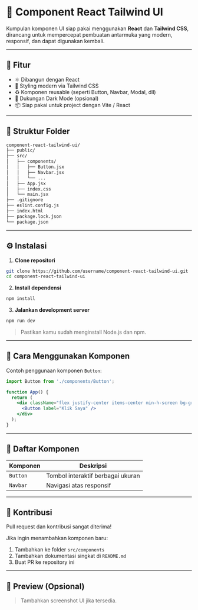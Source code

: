 # 🧩 Component React Tailwind UI

Kumpulan komponen UI siap pakai menggunakan **React** dan **Tailwind CSS**, dirancang untuk mempercepat pembuatan antarmuka yang modern, responsif, dan dapat digunakan kembali.

---

## 🚀 Fitur

- ⚛️ Dibangun dengan React
- 🎨 Styling modern via Tailwind CSS
- ♻️ Komponen reusable (seperti Button, Navbar, Modal, dll)
- 🌙 Dukungan Dark Mode (opsional)
- 📦 Siap pakai untuk project dengan Vite / React

---

## 📁 Struktur Folder

```bash
component-react-tailwind-ui/
├── public/
├── src/
│   ├── components/
│   │   ├── Button.jsx
│   │   ├── Navbar.jsx
│   │   └── ...
│   ├── App.jsx
│   ├── index.css
│   └── main.jsx
├── .gitignore
├── eslint.config.js
├── index.html
├── package.lock.json
└── package.json
```

---

## ⚙️ Instalasi

1. **Clone repositori**

```bash
git clone https://github.com/username/component-react-tailwind-ui.git
cd component-react-tailwind-ui
```

2. **Install dependensi**

```bash
npm install
```

3. **Jalankan development server**

```bash
npm run dev
```

> Pastikan kamu sudah menginstall Node.js dan npm.

---

## 🧪 Cara Menggunakan Komponen

Contoh penggunaan komponen `Button`:

```jsx
import Button from './components/Button';

function App() {
  return (
    <div className="flex justify-center items-center min-h-screen bg-gray-100">
      <Button label="Klik Saya" />
    </div>
  );
}
```

---

## 🧱 Daftar Komponen

| Komponen  | Deskripsi                           |
|-----------|-------------------------------------|
| `Button`  | Tombol interaktif berbagai ukuran   |
| `Navbar`  | Navigasi atas responsif             |

---

## 🤝 Kontribusi

Pull request dan kontribusi sangat diterima!

Jika ingin menambahkan komponen baru:
1. Tambahkan ke folder `src/components`
2. Tambahkan dokumentasi singkat di `README.md`
3. Buat PR ke repository ini

---

## 📸 Preview (Opsional)

> Tambahkan screenshot UI jika tersedia.
